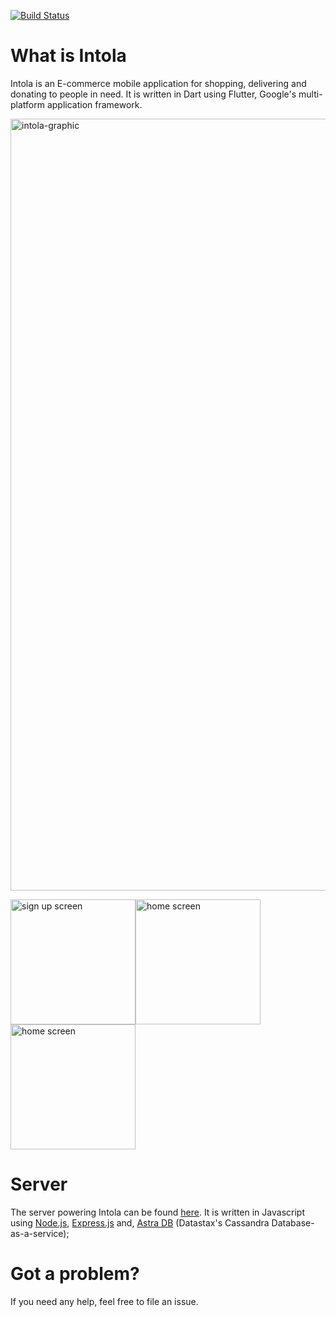 <a href="https://github.com/Kodrillar/Intola/actions"><img src="https://github.com/Kodrillar/Intola/workflows/intola-unit-tests/badge.svg" alt="Build Status"></a>

# What is Intola
Intola is an E-commerce mobile application for shopping, delivering and donating to people in need. It is written in Dart using Flutter, Google's multi-platform application framework.

<img width="1235" alt="intola-graphic" src="https://user-images.githubusercontent.com/67793558/196162506-cf866bda-385f-4551-abd6-a77f2928a6f2.png">

<img src="https://user-images.githubusercontent.com/67793558/163425788-e396721f-6342-4792-b3ee-7bdd7a7d9e89.png" alt="sign up screen" width="200"/><img src="https://user-images.githubusercontent.com/67793558/163426258-e9cecb65-9894-4e0a-a18f-7ce9ce840b6d.png" alt="home screen" width="200"/><img src="https://user-images.githubusercontent.com/67793558/163426867-114db330-b1cf-423e-9f2f-e6253650b989.png" alt="home screen" width="200"/>


# Server

The server powering Intola can be found <a href='https://github.com/Kodrillar/intola-server'>here</a>. It is written in Javascript using <a href='https://nodejs.org/en/'>Node.js</a>, <a href='https://expressjs.com/'>Express.js</a> and, <a href='https://www.datastax.com/products/datastax-astra'>Astra DB</a> (Datastax's Cassandra Database-as-a-service); 


# Got a problem? 

If you need any help, feel free to file an issue.



